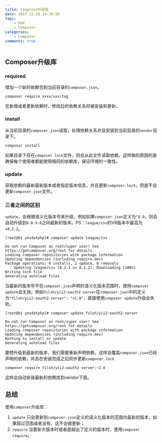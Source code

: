 ```yaml
---
title: Composer升级库
date: 2017-12-28 14:38:50
tags:
    - PHP
    - Composer
categories:
    - Composer
comments: true
---
```


## Composer升级库

### required

增加一个新的依赖包到当前目录的`composer.json`，

```
composer require xxxx/xxx:tag
```

在新增或者更新依赖时，修改后的依赖关系将被安装和更新。

### install

从当前目录的`composer.json`读取，处理依赖关系并且安装到当前目录的`vendor`目录下。

```
composer install
```

如果目录下存在`composer.lock`文件，则会从此文件读取依赖。这样做的原因的是确保每个使用者都能使用相同的依赖库，保证环境的一致性。

### update

获取依赖的最新最新版本或者指定版本信息，并且更新`composer.lock`，但是不会更新`composer.json`文件。

### 三者之间的区别
`update`，会根据语义化版本号来升级，例如如果`composer.json`定义为`^8.0`，则会自动升级到`8.0-9.0`之间最新的版本。PS：`league/csv`的V8版本中最高为`v8.2.2`。

```text
[root@b1 yesdatphp]# composer update league/csv

Do not run Composer as root/super user! See https://getcomposer.org/root for details
Loading composer repositories with package information
Updating dependencies (including require-dev)
Package operations: 0 installs, 1 update, 0 removals
  - Updating league/csv (8.2.1 => 8.2.2): Downloading (100%)         
Writing lock file
Generating autoload files
```

当最新的版本号不在`composer.json`声明的语义化版本范围时，使用`composer update`会无效。例如`filsh/yii2-oauth2-server`在`composer.json`中的定义为`"filsh/yii2-oauth2-server": "v1.0"`，直接使用`composer update`升级会失败。

```text
[root@b1 yesdatphp]# composer update filsh/yii2-oauth2-server

Do not run Composer as root/super user! See https://getcomposer.org/root for details
Loading composer repositories with package information
Updating dependencies (including require-dev)
Nothing to install or update
Generating autoload files
```

要想升级到最新的版本，我们需要重新声明依赖，这样会覆盖`composer.json`已经声明的依赖，并且在安装完成之后同步更新`composer.lock`

```
composer require filsh/yii2-oauth2-server:~2.0
```
这样会自动安装最新的依赖库到vendor下面。

## 总结
使用`composer`升级库：
1. `update` 只会更新到`composer.json`定义的语义化版本的范围内最新的版本，如果超过范围或者没有，这不会做更新；
2. `require` 当更新大版本时或者是超出了定义的版本时，使用`composer require`。
